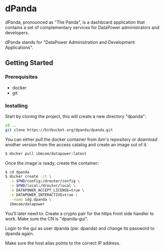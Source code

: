 # dPanda
dPanda, pronounced as "The Panda", is a dashboard application that contains a set of complementary services for DataPower administrators and developers.

dPanda stands for "DataPower Administration and Development Applications".

## Getting Started

### Prerequisites
- docker
- git

### Installing
Start by cloning the project, this will create a new directory "dpanda":
```sh
cd ..
git clone https://bitbucket.org/dpanda/dpanda.git
```

You can either pull the docker container from ibm's repository or download another version from the access catalog and create an image out of it.
```sh
$ docker pull ibmcom/datapower:latest
```

Once the image is ready, create the container:
```sh
$ cd dpanda
$ docker create -it \
  -v $PWD/config:/drouter/config \
  -v $PWD/local:/drouter/local \
  -e DATAPOWER_ACCEPT_LICENSE=true \
  -e DATAPOWER_INTERACTIVE=true \
  --name idg.dpanda \
  ibmcom/datapower
```

You'll later need to:
Create a crypto pair for the https front side handler to work. Make sure the CN is "dpanda-gui".

Login to the gui as user dpanda (pw: dpanda) and change its password to dpanda again.

Make sure the host alias points to the correct IP address.

